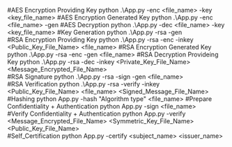#AES Encryption Providing Key
python .\App.py -enc <file_name> -key <key_file_name>
#AES Encryption Generated Key
python .\App.py -enc <file_name> -gen
#AES Decryption
python .\App.py -dec <file_name> -key <key_file_name>
#Key Generation
python .\App.py -rsa -gen  
#RSA Encryption Providing Key
python .\App.py -rsa -enc -inkey <Public_Key_File_Name> <file_name>
#RSA Encryption Generated Key
python .\App.py -rsa -enc -gen <file_name>
#RSA Decryption Provideing Key
python .\App.py -rsa -dec -inkey <Private_Key_File_Name> <Message_Encrypted_File_Name>  
#RSA Signature
python .\App.py -rsa -sign -gen <file_name>  
#RSA Verification
python .\App.py -rsa -verify -inkey <Public_Key_File_Name> <file_name> <Signed_Message_File_Name> 
#Hashing
python App.py -hash "Algorithm type" <file_name>
#Prepare Confidentiality + Authentication
python App.py -sign <file_name>  
#Verify Confidentiality + Authentication
python App.py -verify <Message_Encrypted_File_Name>  <Symmetric_Key_File_Name> <Public_Key_File_Name>  
#Self_Certification
python App.py -certify <subject_name> <issuer_name>   



